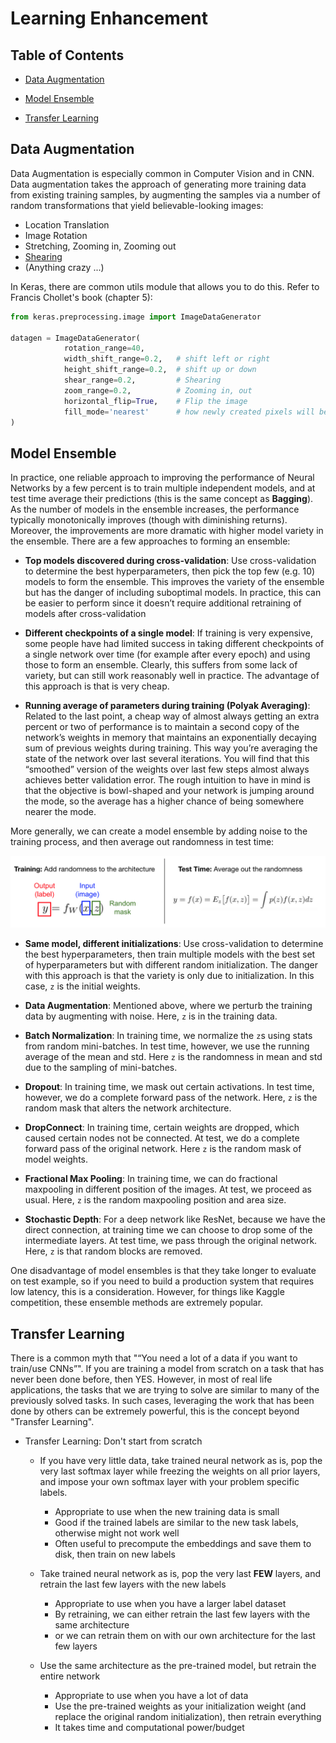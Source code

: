 # Learning Enhancement

## Table of Contents

* [Data Augmentation](https://github.com/robert8138/deep-learning-deliberate-practice/blob/master/concepts/learning_enhancement.md#data-augmentation)

* [Model Ensemble](https://github.com/robert8138/deep-learning-deliberate-practice/blob/master/concepts/learning_enhancement.md#model-ensemble)

* [Transfer Learning](https://github.com/robert8138/deep-learning-deliberate-practice/blob/master/concepts/learning_enhancement.md#transfer-learning)

## Data Augmentation

Data Augmentation is especially common in Computer Vision and in CNN. Data augmentation takes the approach of generating more training data from existing training samples, by augmenting the samples via a number of random transformations that yield believable-looking images:

* Location Translation
* Image Rotation
* Stretching, Zooming in, Zooming out
* [Shearing](https://en.wikipedia.org/wiki/Shear_mapping)
* (Anything crazy ...)

In Keras, there are common utils module that allows you to do this. Refer to Francis Chollet's book (chapter 5):

```python
from keras.preprocessing.image import ImageDataGenerator

datagen = ImageDataGenerator(
			rotation_range=40,
			width_shift_range=0.2,   # shift left or right
			height_shift_range=0.2,  # shift up or down
			shear_range=0.2,         # Shearing
			zoom_range=0.2,          # Zooming in, out
			horizontal_flip=True,    # Flip the image
			fill_mode='nearest'      # how newly created pixels will be filled
)
```

## Model Ensemble

In practice, one reliable approach to improving the performance of Neural Networks by a few percent is to train multiple independent models, and at test time average their predictions (this is the same concept as **Bagging**). As the number of models in the ensemble increases, the performance typically monotonically improves (though with diminishing returns). Moreover, the improvements are more dramatic with higher model variety in the ensemble. There are a few approaches to forming an ensemble:

* **Top models discovered during cross-validation**: Use cross-validation to determine the best hyperparameters, then pick the top few (e.g. 10) models to form the ensemble. This improves the variety of the ensemble but has the danger of including suboptimal models. In practice, this can be easier to perform since it doesn’t require additional retraining of models after cross-validation

* **Different checkpoints of a single model**: If training is very expensive, some people have had limited success in taking different checkpoints of a single network over time (for example after every epoch) and using those to form an ensemble. Clearly, this suffers from some lack of variety, but can still work reasonably well in practice. The advantage of this approach is that is very cheap.

* **Running average of parameters during training (Polyak Averaging)**: Related to the last point, a cheap way of almost always getting an extra percent or two of performance is to maintain a second copy of the network’s weights in memory that maintains an exponentially decaying sum of previous weights during training. This way you’re averaging the state of the network over last several iterations. You will find that this “smoothed” version of the weights over last few steps almost always achieves better validation error. The rough intuition to have in mind is that the objective is bowl-shaped and your network is jumping around the mode, so the average has a higher chance of being somewhere nearer the mode.

More generally, we can create a model ensemble by adding noise to the training process, and then average out randomness in test time:

![Model Ensemble](pictures/model_ensemble.png)

* **Same model, different initializations**: Use cross-validation to determine the best hyperparameters, then train multiple models with the best set of hyperparameters but with different random initialization. The danger with this approach is that the variety is only due to initialization. In this case, `z` is the initial weights.

* **Data Augmentation**: Mentioned above, where we perturb the training data by augmenting with noise. Here, `z` is in the training data.

* **Batch Normalization**: In training time, we normalize the `z`s using stats from random mini-batches. In test time, however, we use the running average of the mean and std. Here `z` is the randomness in mean and std due to the sampling of mini-batches.

* **Dropout**: In training time, we mask out certain activations. In test time, however, we do a complete forward pass of the network. Here, `z` is the random mask that alters the network architecture.

* **DropConnect**: In training time, certain weights are dropped, which caused certain nodes not be connected. At test, we do a complete forward pass of the original network. Here `z` is the random mask of model weights.

* **Fractional Max Pooling**: In training time, we can do fractional maxpooling in different position of the images. At test, we proceed as usual. Here, `z` is the random maxpooling position and area size.

* **Stochastic Depth**: For a deep network like ResNet, because we have the direct connection, at training time we can choose to drop some of the intermediate layers. At test time, we pass through the original network. Here, `z` is that random blocks are removed. 

One disadvantage of model ensembles is that they take longer to evaluate on test example, so if you need to build a production system that requires low latency, this is a consideration. However, for things like Kaggle competition, these ensemble methods are extremely popular.

## Transfer Learning

There is a common myth that "“You need a lot of a data if you want to train/use CNNs”". If you are training a model from scratch on a task that has never been done before, then YES. However, in most of real life applications, the tasks that we are trying to solve are similar to many of the previously solved tasks. In such cases, leveraging the work that has been done by others can be extremely powerful, this is the concept beyond "Transfer Learning".


* Transfer Learning: Don't start from scratch
	* If you have very little data, take trained neural network as is, pop the very last softmax layer while freezing the weights on all prior layers, and impose your own softmax layer with your problem specific labels.
		- Appropriate to use when the new training data is small
		- Good if the trained labels are similar to the new task labels, otherwise might not work well
		- Often useful to precompute the embeddings and save them to disk, then train on new labels

	* Take trained neural network as is, pop the very last **FEW** layers, and retrain the last few layers with the new labels
		- Appropriate to use when you have a larger label dataset
		- By retraining, we can either retrain the last few layers with the same architecture
		- or we can retrain them on with our own architecture for the last few layers

	* Use the same architecture as the pre-trained model, but retrain the entire network
		- Appropriate to use when you have a lot of data
		- Use the pre-trained weights as your initialization weight (and replace the original random initialization), then retrain everything
		- It takes time and computational power/budget


